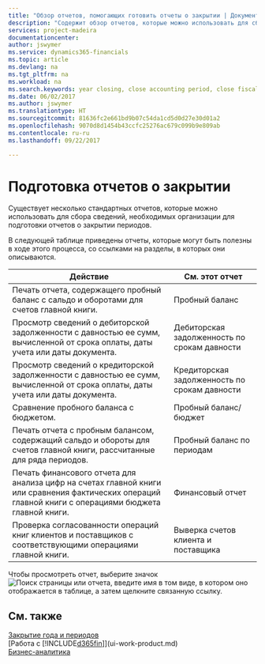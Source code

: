 ```yaml
---
title: "Обзор отчетов, помогающих готовить отчеты о закрытии | Документы Майкрософт"
description: "Содержит обзор отчетов, которые можно использовать для сбора информации для подготовки отчетов о закрытии при закрытии финансового года организацией."
services: project-madeira
documentationcenter: 
author: jswymer
ms.service: dynamics365-financials
ms.topic: article
ms.devlang: na
ms.tgt_pltfrm: na
ms.workload: na
ms.search.keywords: year closing, close accounting period, close fiscal year, aging, creditor payments, vendor payments, assets, liabilities, equity, analysis, reporting, financial report, business intelligence, BI, Power Bi, KPI
ms.date: 06/02/2017
ms.author: jswymer
ms.translationtype: HT
ms.sourcegitcommit: 81636fc2e661bd9b07c54da1cd5d0d27e30d01a2
ms.openlocfilehash: 9070d8d1454b43ccfc25276ac679c099b9e809ab
ms.contentlocale: ru-ru
ms.lasthandoff: 09/22/2017

---
```

# <a name="preparing-closing-statements"></a>Подготовка отчетов о закрытии
Существует несколько стандартных отчетов, которые можно использовать для сбора сведений, необходимых организации для подготовки отчетов о закрытии периодов.

В следующей таблице приведены отчеты, которые могут быть полезны в ходе этого процесса, со ссылками на разделы, в которых они описываются.

| Действие | См. этот отчет |
| --- | --- |
| Печать отчета, содержащего пробный баланс с сальдо и оборотами для счетов главной книги. |Пробный баланс |
| Просмотр сведений о дебиторской задолженности с давностью ее сумм, вычисленной от срока оплаты, даты учета или даты документа. |Дебиторская задолженность по срокам давности |
| Просмотр сведений о кредиторской задолженности с давностью ее сумм, вычисленной от срока оплаты, даты учета или даты документа. |Кредиторская задолженность по срокам давности |
| Сравнение пробного баланса с бюджетом. |Пробный баланс/бюджет |
| Печать отчета с пробным балансом, содержащий сальдо и обороты для счетов главной книги, рассчитанные для ряда периодов. |Пробный баланс по периодам |
| Печать финансового отчета для анализа цифр на счетах главной книги или сравнения фактических операций главной книги с операциями бюджета главной книги. |Финансовый отчет |
| Проверка согласованности операций книг клиентов и поставщиков с соответствующими операциями главной книги. |Выверка счетов клиента и поставщика |

Чтобы просмотреть отчет, выберите значок ![Поиск страницы или отчета](media/ui-search/search_small.png "Значок поиска страницы или отчета"), введите имя в том виде, в котором оно отображается в таблице, а затем щелкните связанную ссылку.

## <a name="see-also"></a>См. также
[Закрытие года и периодов](year-close-years-periods.md)  
[Работа с [!INCLUDE[d365fin](includes/d365fin_md.md)]](ui-work-product.md)  
[Бизнес-аналитика](bi.md)

